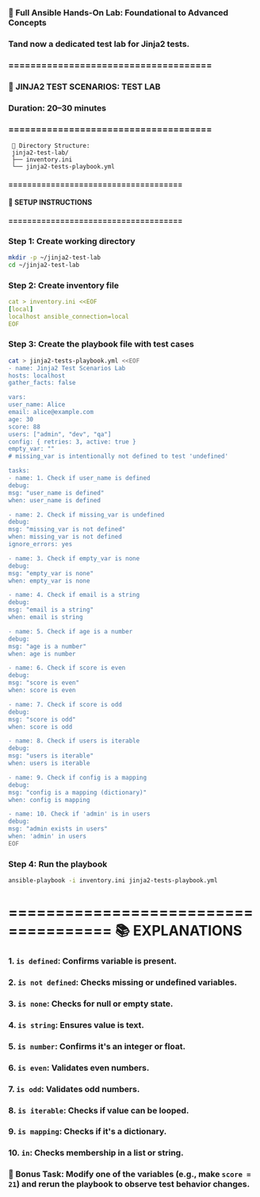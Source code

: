 
### 🧪 Full Ansible Hands-On Lab: Foundational to Advanced Concepts
### Tand now a dedicated test lab for Jinja2 tests.

### =====================================
### 🧪 JINJA2 TEST SCENARIOS: TEST LAB
### Duration: 20–30 minutes
### =====================================
```
 📁 Directory Structure:
 jinja2-test-lab/
 ├── inventory.ini
 └── jinja2-tests-playbook.yml
```
#### =====================================
#### 🧰 SETUP INSTRUCTIONS
#### =====================================

### Step 1: Create working directory
```bash
mkdir -p ~/jinja2-test-lab
cd ~/jinja2-test-lab
```

### Step 2: Create inventory file
```yaml
cat > inventory.ini <<EOF
[local]
localhost ansible_connection=local
EOF
```

### Step 3: Create the playbook file with test cases
```bash
cat > jinja2-tests-playbook.yml <<EOF
- name: Jinja2 Test Scenarios Lab
hosts: localhost
gather_facts: false

vars:
user_name: Alice
email: alice@example.com
age: 30
score: 88
users: ["admin", "dev", "qa"]
config: { retries: 3, active: true }
empty_var: ""
# missing_var is intentionally not defined to test 'undefined'

tasks:
- name: 1. Check if user_name is defined
debug:
msg: "user_name is defined"
when: user_name is defined

- name: 2. Check if missing_var is undefined
debug:
msg: "missing_var is not defined"
when: missing_var is not defined
ignore_errors: yes

- name: 3. Check if empty_var is none
debug:
msg: "empty_var is none"
when: empty_var is none

- name: 4. Check if email is a string
debug:
msg: "email is a string"
when: email is string

- name: 5. Check if age is a number
debug:
msg: "age is a number"
when: age is number

- name: 6. Check if score is even
debug:
msg: "score is even"
when: score is even

- name: 7. Check if score is odd
debug:
msg: "score is odd"
when: score is odd

- name: 8. Check if users is iterable
debug:
msg: "users is iterable"
when: users is iterable

- name: 9. Check if config is a mapping
debug:
msg: "config is a mapping (dictionary)"
when: config is mapping

- name: 10. Check if 'admin' is in users
debug:
msg: "admin exists in users"
when: 'admin' in users
EOF
```

### Step 4: Run the playbook
```bash
ansible-playbook -i inventory.ini jinja2-tests-playbook.yml
```

=====================================
 📚 EXPLANATIONS
 =====================================
### 1. `is defined`: Confirms variable is present.
### 2. `is not defined`: Checks missing or undefined variables.
### 3. `is none`: Checks for null or empty state.
### 4. `is string`: Ensures value is text.
### 5. `is number`: Confirms it's an integer or float.
### 6. `is even`: Validates even numbers.
### 7. `is odd`: Validates odd numbers.
### 8. `is iterable`: Checks if value can be looped.
### 9. `is mapping`: Checks if it's a dictionary.
### 10. `in`: Checks membership in a list or string.



### 🧠 Bonus Task: Modify one of the variables (e.g., make `score = 21`) and rerun the playbook to observe test behavior changes.

